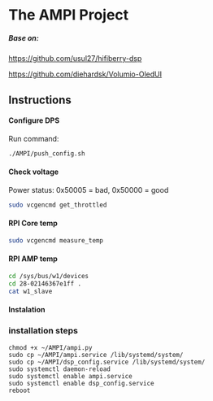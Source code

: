 The AMPI Project
=============

##### Base on:
https://github.com/usul27/hifiberry-dsp

https://github.com/diehardsk/Volumio-OledUI

## Instructions

#### Configure DPS
Run command:
````bash
./AMPI/push_config.sh
````

#### Check voltage
Power status: 0x50005 =  bad, 0x50000 = good
````bash
sudo vcgencmd get_throttled	
````


#### RPI Core temp

````bash
sudo vcgencmd measure_temp
 ````

#### RPI AMP temp

````bash
cd /sys/bus/w1/devices
cd 28-02146367e1ff .
cat w1_slave
 ````

#### Instalation

### installation steps
```
chmod +x ~/AMPI/ampi.py
sudo cp ~/AMPI/ampi.service /lib/systemd/system/
sudo cp ~/AMPI/dsp_config.service /lib/systemd/system/
sudo systemctl daemon-reload
sudo systemctl enable ampi.service
sudo systemctl enable dsp_config.service
reboot
```


